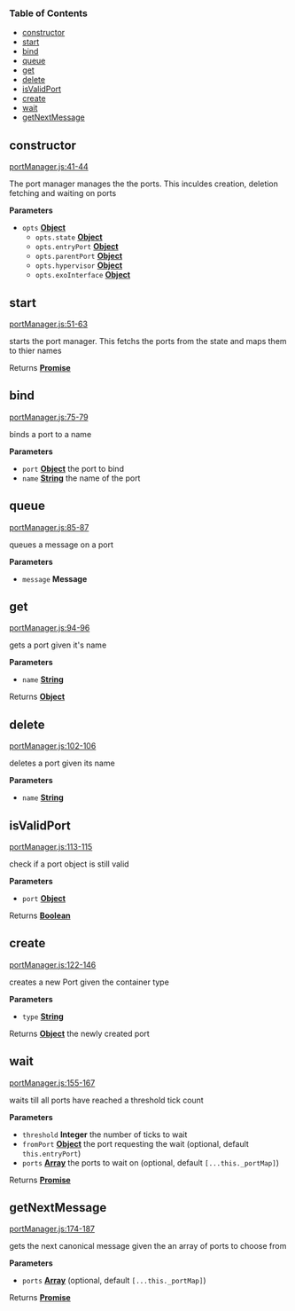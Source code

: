 <!-- Generated by documentation.js. Update this documentation by updating the source code. -->

### Table of Contents

-   [constructor](#constructor)
-   [start](#start)
-   [bind](#bind)
-   [queue](#queue)
-   [get](#get)
-   [delete](#delete)
-   [isValidPort](#isvalidport)
-   [create](#create)
-   [wait](#wait)
-   [getNextMessage](#getnextmessage)

## constructor

[portManager.js:41-44](https://github.com/primea/js-primea-hypervisor/blob/9b7a855ce9b773c9162179ef6cdb3c70739711f0/portManager.js#L41-L44 "Source code on GitHub")

The port manager manages the the ports. This inculdes creation, deletion
fetching and waiting on ports

**Parameters**

-   `opts` **[Object](https://developer.mozilla.org/en-US/docs/Web/JavaScript/Reference/Global_Objects/Object)** 
    -   `opts.state` **[Object](https://developer.mozilla.org/en-US/docs/Web/JavaScript/Reference/Global_Objects/Object)** 
    -   `opts.entryPort` **[Object](https://developer.mozilla.org/en-US/docs/Web/JavaScript/Reference/Global_Objects/Object)** 
    -   `opts.parentPort` **[Object](https://developer.mozilla.org/en-US/docs/Web/JavaScript/Reference/Global_Objects/Object)** 
    -   `opts.hypervisor` **[Object](https://developer.mozilla.org/en-US/docs/Web/JavaScript/Reference/Global_Objects/Object)** 
    -   `opts.exoInterface` **[Object](https://developer.mozilla.org/en-US/docs/Web/JavaScript/Reference/Global_Objects/Object)** 

## start

[portManager.js:51-63](https://github.com/primea/js-primea-hypervisor/blob/9b7a855ce9b773c9162179ef6cdb3c70739711f0/portManager.js#L51-L63 "Source code on GitHub")

starts the port manager. This fetchs the ports from the state and maps
them to thier names

Returns **[Promise](https://developer.mozilla.org/en-US/docs/Web/JavaScript/Reference/Global_Objects/Promise)** 

## bind

[portManager.js:75-79](https://github.com/primea/js-primea-hypervisor/blob/9b7a855ce9b773c9162179ef6cdb3c70739711f0/portManager.js#L75-L79 "Source code on GitHub")

binds a port to a name

**Parameters**

-   `port` **[Object](https://developer.mozilla.org/en-US/docs/Web/JavaScript/Reference/Global_Objects/Object)** the port to bind
-   `name` **[String](https://developer.mozilla.org/en-US/docs/Web/JavaScript/Reference/Global_Objects/String)** the name of the port

## queue

[portManager.js:85-87](https://github.com/primea/js-primea-hypervisor/blob/9b7a855ce9b773c9162179ef6cdb3c70739711f0/portManager.js#L85-L87 "Source code on GitHub")

queues a message on a port

**Parameters**

-   `message` **Message** 

## get

[portManager.js:94-96](https://github.com/primea/js-primea-hypervisor/blob/9b7a855ce9b773c9162179ef6cdb3c70739711f0/portManager.js#L94-L96 "Source code on GitHub")

gets a port given it's name

**Parameters**

-   `name` **[String](https://developer.mozilla.org/en-US/docs/Web/JavaScript/Reference/Global_Objects/String)** 

Returns **[Object](https://developer.mozilla.org/en-US/docs/Web/JavaScript/Reference/Global_Objects/Object)** 

## delete

[portManager.js:102-106](https://github.com/primea/js-primea-hypervisor/blob/9b7a855ce9b773c9162179ef6cdb3c70739711f0/portManager.js#L102-L106 "Source code on GitHub")

deletes a port given its name

**Parameters**

-   `name` **[String](https://developer.mozilla.org/en-US/docs/Web/JavaScript/Reference/Global_Objects/String)** 

## isValidPort

[portManager.js:113-115](https://github.com/primea/js-primea-hypervisor/blob/9b7a855ce9b773c9162179ef6cdb3c70739711f0/portManager.js#L113-L115 "Source code on GitHub")

check if a port object is still valid

**Parameters**

-   `port` **[Object](https://developer.mozilla.org/en-US/docs/Web/JavaScript/Reference/Global_Objects/Object)** 

Returns **[Boolean](https://developer.mozilla.org/en-US/docs/Web/JavaScript/Reference/Global_Objects/Boolean)** 

## create

[portManager.js:122-146](https://github.com/primea/js-primea-hypervisor/blob/9b7a855ce9b773c9162179ef6cdb3c70739711f0/portManager.js#L122-L146 "Source code on GitHub")

creates a new Port given the container type

**Parameters**

-   `type` **[String](https://developer.mozilla.org/en-US/docs/Web/JavaScript/Reference/Global_Objects/String)** 

Returns **[Object](https://developer.mozilla.org/en-US/docs/Web/JavaScript/Reference/Global_Objects/Object)** the newly created port

## wait

[portManager.js:155-167](https://github.com/primea/js-primea-hypervisor/blob/9b7a855ce9b773c9162179ef6cdb3c70739711f0/portManager.js#L155-L167 "Source code on GitHub")

waits till all ports have reached a threshold tick count

**Parameters**

-   `threshold` **Integer** the number of ticks to wait
-   `fromPort` **[Object](https://developer.mozilla.org/en-US/docs/Web/JavaScript/Reference/Global_Objects/Object)** the port requesting the wait (optional, default `this.entryPort`)
-   `ports` **[Array](https://developer.mozilla.org/en-US/docs/Web/JavaScript/Reference/Global_Objects/Array)** the ports to wait on (optional, default `[...this._portMap]`)

Returns **[Promise](https://developer.mozilla.org/en-US/docs/Web/JavaScript/Reference/Global_Objects/Promise)** 

## getNextMessage

[portManager.js:174-187](https://github.com/primea/js-primea-hypervisor/blob/9b7a855ce9b773c9162179ef6cdb3c70739711f0/portManager.js#L174-L187 "Source code on GitHub")

gets the next canonical message given the an array of ports to choose from

**Parameters**

-   `ports` **[Array](https://developer.mozilla.org/en-US/docs/Web/JavaScript/Reference/Global_Objects/Array)**  (optional, default `[...this._portMap]`)

Returns **[Promise](https://developer.mozilla.org/en-US/docs/Web/JavaScript/Reference/Global_Objects/Promise)** 
